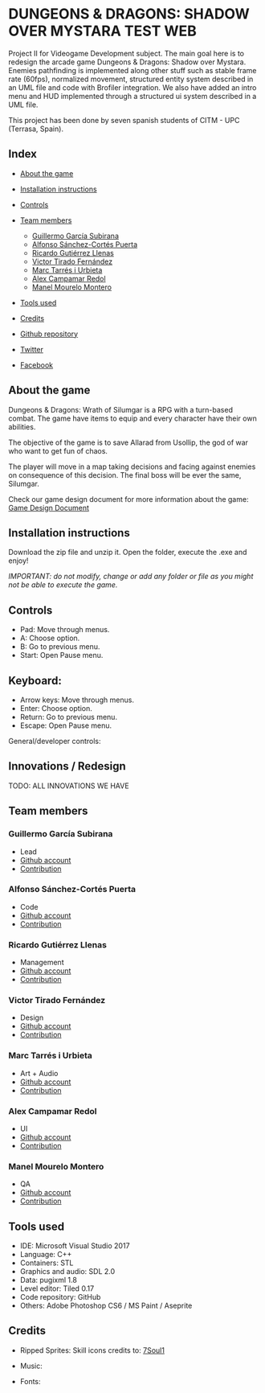﻿# DUNGEONS & DRAGONS: SHADOW OVER MYSTARA TEST WEB

Project II for Videogame Development subject. The main goal here is to redesign the arcade game Dungeons & Dragons: Shadow over Mystara. Enemies pathfinding is implemented along other stuff such as stable frame rate (60fps), normalized movement, structured entity system described in an UML file and code with Brofiler integration. We also have added an intro menu and HUD implemented through a structured ui system described in a UML file.

This project has been done by seven spanish students of CITM - UPC (Terrasa, Spain).  

## Index

* [About the game](https://wilhelman.github.io/DD-Wrath-of-Silumgar/#about-the-game)
* [Installation instructions](https://wilhelman.github.io/DD-Wrath-of-Silumgar/#installation-instructions)
* [Controls](https://wilhelman.github.io/DD-Wrath-of-Silumgar/#controls)
* [Team members](https://wilhelman.github.io/DD-Wrath-of-Silumgar/#team-members)
  * [Guillermo García Subirana](https://wilhelman.github.io/DD-Wrath-of-Silumgar/#team-members/#guillermo-garcía-subirana)
  * [Alfonso Sánchez-Cortés Puerta](https://wilhelman.github.io/DD-Wrath-of-Silumgar/#team-members/#alfonso-sánchez-cortés-puerta)
  * [Ricardo Gutiérrez Llenas](https://wilhelman.github.io/DD-Wrath-of-Silumgar/#team-members/#ricardo-gutiérrez-llenas)
  * [Victor Tirado Fernández](https://wilhelman.github.io/DD-Wrath-of-Silumgar/#team-members/#victor-tirado-fernández)
  * [Marc Tarrés i Urbieta](https://wilhelman.github.io/DD-Wrath-of-Silumgar/#team-members/#marc-tarrés-i-urbieta)
  * [Alex Campamar Redol](https://wilhelman.github.io/DD-Wrath-of-Silumgar/#team-members/#alex_campamar_redol)
  * [Manel Mourelo Montero](https://wilhelman.github.io/DD-Wrath-of-Silumgar/#team-members/#manel-mourelo-montero)
* [Tools used](https://wilhelman.github.io/DD-Wrath-of-Silumgar/#team-members/#guillermo-garcia-subirana/#tools-used)
* [Credits](https://wilhelman.github.io/DD-Wrath-of-Silumgar/#team-members/#guillermo-garcia-subirana/#credits)

* [Github repository](https://github.com/Wilhelman/DD-Shadow-over-Mystara)  
* [Twitter](https://twitter.com/Triggered_Squid)
* [Facebook](https://www.facebook.com/Triggered-Squid-144659819538517/)

## About the game
Dungeons & Dragons: Wrath of Silumgar is a RPG with a turn-based combat. The game have items to equip and every character have their own abilities.

The objective of the game is to save Allarad from Usollip, the god of war who want to get fun of chaos.

The player will move in a map taking decisions and facing against enemies on consequence of this decision. The final boss will be ever the same, Silumgar.

Check our game design document for more information about the game: [Game  Design Document](https://github.com/Wilhelman/DD-Shadow-over-Mystara/wiki/Game-Design-Document)

## Installation instructions

Download the zip file and unzip it. Open the folder, execute the .exe and enjoy!

_IMPORTANT: do not modify, change or add any folder or file as you might not be able to execute the game._

## Controls

* Pad: Move through menus.
* A: Choose option.
* B: Go to previous menu.
* Start: Open Pause menu.


## Keyboard:

* Arrow keys: Move through menus.
* Enter: Choose option.
* Return: Go to previous menu.
* Escape: Open Pause menu.

General/developer controls:

## Innovations / Redesign
TODO: ALL INNOVATIONS WE HAVE

## Team members

### Guillermo García Subirana
* Lead
* [Github account](https://github.com/Wilhelman)
* [Contribution](https://wilhelman.github.io/DD-Wrath-of-Silumgar/Guillermo_contribution)

### Alfonso Sánchez-Cortés Puerta 
* Code
* [Github account](https://github.com/Siitoo)
* [Contribution](https://wilhelman.github.io/DD-Wrath-of-Silumgar/Alfonso_contribution)

### Ricardo Gutiérrez Llenas
* Management
* [Github account](https://github.com/Ricardogll)
* [Contribution](https://wilhelman.github.io/DD-Wrath-of-Silumgar/Ricardo_contribution)

### Victor Tirado Fernández
* Design
* [Github account](https://github.com/VictorTirado)
* [Contribution](https://wilhelman.github.io/DD-Wrath-of-Silumgar/Victor_contribution)

### Marc Tarrés i Urbieta
* Art + Audio
* [Github account](https://github.com/MAtaur00)
* [Contribution](https://wilhelman.github.io/DD-Wrath-of-Silumgar/Marc_contribution)

### Alex Campamar Redol
* UI
* [Github account](https://github.com/Acaree)
* [Contribution](https://wilhelman.github.io/DD-Wrath-of-Silumgar/Alex_contribution)

### Manel Mourelo Montero
* QA
* [Github account](https://github.com/manelmourelo)
* [Contribution](https://wilhelman.github.io/DD-Wrath-of-Silumgar/Manel_contribution)


## Tools used
* IDE: Microsoft Visual Studio 2017
* Language: C++
* Containers: STL
* Graphics and audio: SDL 2.0
* Data: pugixml 1.8
* Level editor: Tiled 0.17
* Code repository: GitHub
* Others: Adobe Photoshop CS6 / MS Paint / Aseprite

## Credits

* Ripped Sprites: Skill icons credits to: [7Soul1](https://7soul1.deviantart.com/)

* Music:

* Fonts:
